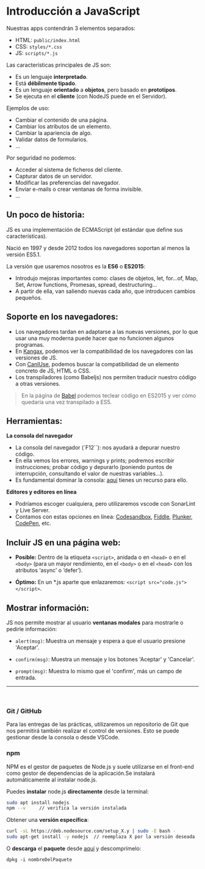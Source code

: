 # Introducción a JavaScript

Nuestras apps contendrán 3 elementos separados:

- HTML: `public/index.html`
- CSS: `styles/*.css`
- JS: `scripts/*.js`

Las características principales de JS son:

- Es un lenguaje **interpretado**.
- Está **débilmente tipado**.
- Es un lenguaje **orientado** a **objetos**, pero basado en **prototipos**.
- Se ejecuta en el **cliente** (con NodeJS puede en el Servidor).

Ejemplos de uso:

- Cambiar el contenido de una página.
- Cambiar los atributos de un elemento.
- Cambiar la apariencia de algo.
- Validar datos de formularios.
- ...

Por seguridad no podemos:

- Acceder al sistema de ficheros del cliente.
- Capturar datos de un servidor.
- Modificar las preferencias del navegador.
- Enviar e-mails o crear ventanas de forma invisible.
- ...


## Un poco de historia:

JS es una implementación de ECMAScript (el estándar que define sus características).

Nació en 1997 y desde 2012 todos los navegadores soportan al menos la versión ES5.1.

La versión que usaremos nosotros es la **ES6** o **ES2015**:
  - Introdujo mejoras importantes como: clases de objetos, let, for...of, Map, Set, Arrow functions, Promesas, spread, destructuring...
  - A partir de ella, van saliendo nuevas cada año, que introducen cambios pequeños.


## Soporte en los navegadores:

- Los navegadores tardan en adaptarse a las nuevas versiones, por lo que usar una muy moderna puede hacer que no funcionen algunos programas.
- En [Kangax](https://kangax.github.io/compat-table/es6/), podemos ver la compatibilidad de los navegadores con las versiones de JS.
- Con [CanIUse](https://caniuse.com/), podemos buscar la compatibilidad de un elemento concreto de JS, HTML o CSS.
- Los transpiladores (como Babeljs) nos permiten traducir nuestro código a otras versiones.

> En la página de [Babel](https://babeljs.io/) podemos teclear código en ES2015 y ver cómo quedaría una vez transpilado a ES5.

## Herramientas:

**La consola del navegador**

- La consola del navegador (`F12``): nos ayudará a depurar nuestro código.
- En ella vemos los errores, warnings y prints; podremos escribir instrucciones; probar código y depurarlo (poniendo puntos de interrupción, consultando el valor de nuestras variables...).
- Es fundamental dominar la consola: [aquí](https://es.javascript.info/debugging-chrome) tienes un recurso para ello.

**Editores y editores en línea**

- Podríamos escoger cualquiera, pero utilizaremos vscode con SonarLint y Live Server.
- Contamos con estas opciones en línea: [Codesandbox](https://codesandbox.io/), [Fiddle](https://jsfiddle.net/), [Plunker](https://plnkr.co/), [CodePen](https://codepen.io/pen/), etc.


## Incluir JS en una página web:

- **Posible:** Dentro de la etiqueta `<script>`, anidada o en `<head>` o en el `<body>` (para un mayor rendimiento, en el `<body>` o en el `<head>` con los atributos ‘async’ o ‘defer’).

- **Óptimo:** En un *.js aparte que enlazaremos: `<script src="code.js"></script>`.


## Mostrar información:

JS nos permite mostrar al usuario **ventanas modales** para mostrarle o pedirle información:

- `alert(msg)`: Muestra un mensaje y espera a que el usuario presione 'Aceptar'.

- `confirm(msg)`: Muestra un mensaje y los botones 'Aceptar' y 'Cancelar'.

- `prompt(msg)`: Muestra lo mismo que el 'confirm', más un campo de entrada.

---
<br>

### Git / GitHub

Para las entregas de las prácticas, utilizaremos un repositorio de Git que nos permitirá también realizar el control de versiones. Esto se puede gestionar desde la consola o desde VSCode.

### npm

NPM es el gestor de paquetes de Node.js y suele utilizarse en el front-end como gestor de dependencias de la aplicación.Se instalará automáticamente al instalar node.js.

Puedes **instalar** node.js **directamente** desde la terminal:
  
``` bash
sudo apt install nodejs
npm --v     // verifica la versión instalada
```

Obtener una **versión específica**:

 ``` bash
curl -sL https://deb.nodesource.com/setup_X.y | sudo -E bash - 
sudo apt-get install -y nodejs  // reemplaza X por la versión deseada
 ```
  
  O **descarga** el **paquete** desde [aquí](https://nodejs.org/es) y descomprímelo:
 
 ``` shell
dpkg -i nombreDelPaquete
 ```